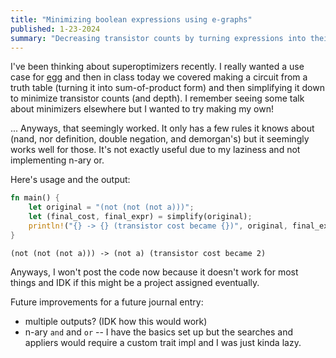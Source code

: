 ```yaml
---
title: "Minimizing boolean expressions using e-graphs"
published: 1-23-2024
summary: "Decreasing transistor counts by turning expressions into their equivalents."
---
```


I've been thinking about superoptimizers recently. I really wanted a use case for [egg](https://egraphs-good.github.io/) and then in class today we covered making a circuit from a truth table (turning it into sum-of-product form) and then simplifying it down to minimize transistor counts (and depth). I remember seeing some talk about minimizers elsewhere but I wanted to try making my own!

... Anyways, that seemingly worked. It only has a few rules it knows about (nand, nor definition, double negation, and demorgan's) but it seemingly works well for those. It's not exactly useful due to my laziness and not implementing n-ary or.

Here's usage and the output:

```rust
fn main() {
    let original = "(not (not (not a)))";
    let (final_cost, final_expr) = simplify(original);
    println!("{} -> {} (transistor cost became {})", original, final_expr, final_cost);
}
```

```
(not (not (not a))) -> (not a) (transistor cost became 2)
```

Anyways, I won't post the code now because it doesn't work for most things and IDK if this might be a project assigned eventually.

Future improvements for a future journal entry:

- multiple outputs? (IDK how this would work)
- n-ary `and` and `or` -- I have the basics set up but the searches and appliers would require a custom trait impl and I was just kinda lazy.
